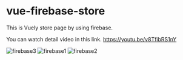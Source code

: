 # vue-firebase-store
This is Vuely store page by using firebase.

You can watch detail video in this link.
https://youtu.be/v8TfibRS1nY

![firebase3](https://user-images.githubusercontent.com/95412201/144816959-a870f27b-95ed-4ed0-99a2-544423a9bafc.jpg)
![firebase1](https://user-images.githubusercontent.com/95412201/144816963-a08e47d2-6e46-42f1-84e3-a423663f1444.jpg)
![firebase2](https://user-images.githubusercontent.com/95412201/144816958-55245065-2634-4adf-b953-66b70745ae04.jpg)
